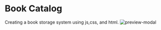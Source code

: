 # Book Catalog
Creating a book storage system using js,css, and html. 
![preview-modal](https://user-images.githubusercontent.com/79482893/181662876-5ceeeba7-77d1-4e55-b3ce-46a92d4d732a.png)
